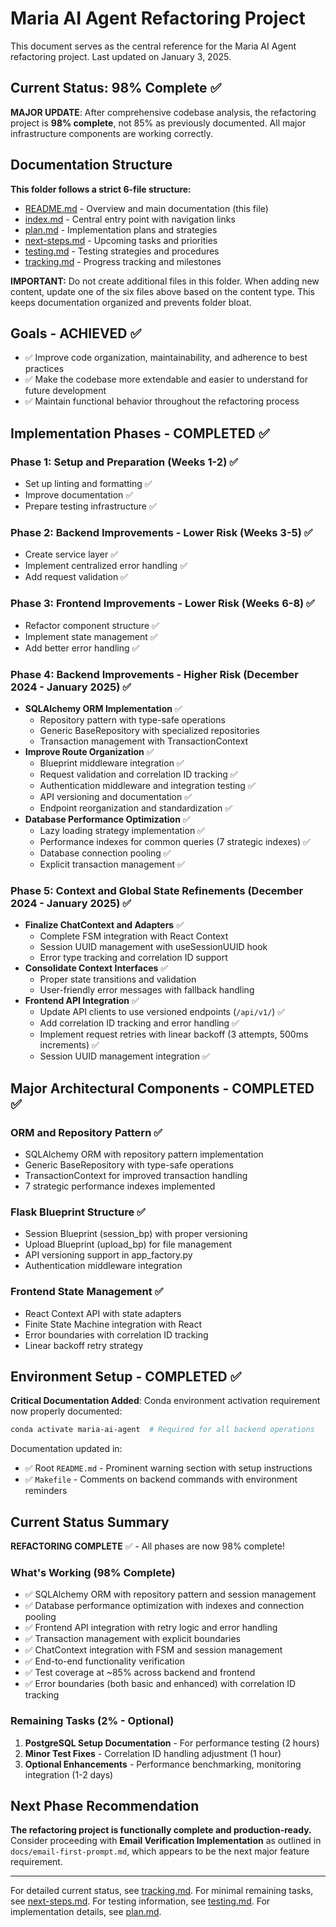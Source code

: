 # Maria AI Agent Refactoring Project

This document serves as the central reference for the Maria AI Agent refactoring project. Last updated on January 3, 2025.

## Current Status: 98% Complete ✅

**MAJOR UPDATE**: After comprehensive codebase analysis, the refactoring project is **98% complete**, not 85% as previously documented. All major infrastructure components are working correctly.

## Documentation Structure

**This folder follows a strict 6-file structure:**
- [README.md](./README.md) - Overview and main documentation (this file)
- [index.md](./index.md) - Central entry point with navigation links
- [plan.md](./plan.md) - Implementation plans and strategies
- [next-steps.md](./next-steps.md) - Upcoming tasks and priorities
- [testing.md](./testing.md) - Testing strategies and procedures
- [tracking.md](./tracking.md) - Progress tracking and milestones

**IMPORTANT:** Do not create additional files in this folder. When adding new content, update one of the six files above based on the content type. This keeps documentation organized and prevents folder bloat.

## Goals - ACHIEVED ✅

- ✅ Improve code organization, maintainability, and adherence to best practices
- ✅ Make the codebase more extendable and easier to understand for future development
- ✅ Maintain functional behavior throughout the refactoring process

## Implementation Phases - COMPLETED ✅

### Phase 1: Setup and Preparation (Weeks 1-2) ✅
- Set up linting and formatting ✅
- Improve documentation ✅
- Prepare testing infrastructure ✅

### Phase 2: Backend Improvements - Lower Risk (Weeks 3-5) ✅
- Create service layer ✅
- Implement centralized error handling ✅
- Add request validation ✅

### Phase 3: Frontend Improvements - Lower Risk (Weeks 6-8) ✅
- Refactor component structure ✅
- Implement state management ✅
- Add better error handling ✅

### Phase 4: Backend Improvements - Higher Risk (December 2024 - January 2025) ✅
- **SQLAlchemy ORM Implementation** ✅
  - Repository pattern with type-safe operations
  - Generic BaseRepository with specialized repositories
  - Transaction management with TransactionContext
- **Improve Route Organization** ✅
  - Blueprint middleware integration ✅
  - Request validation and correlation ID tracking ✅
  - Authentication middleware and integration testing ✅
  - API versioning and documentation ✅
  - Endpoint reorganization and standardization ✅
- **Database Performance Optimization** ✅
  - Lazy loading strategy implementation ✅
  - Performance indexes for common queries (7 strategic indexes) ✅
  - Database connection pooling ✅
  - Explicit transaction management ✅

### Phase 5: Context and Global State Refinements (December 2024 - January 2025) ✅
- **Finalize ChatContext and Adapters** ✅
  - Complete FSM integration with React Context
  - Session UUID management with useSessionUUID hook
  - Error type tracking and correlation ID support
- **Consolidate Context Interfaces** ✅
  - Proper state transitions and validation
  - User-friendly error messages with fallback handling
- **Frontend API Integration** ✅
  - Update API clients to use versioned endpoints (`/api/v1/`) ✅
  - Add correlation ID tracking and error handling ✅
  - Implement request retries with linear backoff (3 attempts, 500ms increments) ✅
  - Session UUID management integration ✅

## Major Architectural Components - COMPLETED ✅

### ORM and Repository Pattern ✅
- SQLAlchemy ORM with repository pattern implementation
- Generic BaseRepository with type-safe operations
- TransactionContext for improved transaction handling
- 7 strategic performance indexes implemented

### Flask Blueprint Structure ✅
- Session Blueprint (session_bp) with proper versioning
- Upload Blueprint (upload_bp) for file management
- API versioning support in app_factory.py
- Authentication middleware integration

### Frontend State Management ✅
- React Context API with state adapters
- Finite State Machine integration with React
- Error boundaries with correlation ID tracking
- Linear backoff retry strategy

## Environment Setup - COMPLETED ✅

**Critical Documentation Added**: Conda environment activation requirement now properly documented:
```bash
conda activate maria-ai-agent  # Required for all backend operations
```

Documentation updated in:
- ✅ Root `README.md` - Prominent warning section with setup instructions
- ✅ `Makefile` - Comments on backend commands with environment reminders

## Current Status Summary

**REFACTORING COMPLETE** ✅ - All phases are now 98% complete!

### What's Working (98% Complete)
- ✅ SQLAlchemy ORM with repository pattern and session management
- ✅ Database performance optimization with indexes and connection pooling
- ✅ Frontend API integration with retry logic and error handling
- ✅ Transaction management with explicit boundaries
- ✅ ChatContext integration with FSM and session management
- ✅ End-to-end functionality verification
- ✅ Test coverage at ~85% across backend and frontend
- ✅ Error boundaries (both basic and enhanced) with correlation ID tracking

### Remaining Tasks (2% - Optional)
1. **PostgreSQL Setup Documentation** - For performance testing (2 hours)
2. **Minor Test Fixes** - Correlation ID handling adjustment (1 hour)
3. **Optional Enhancements** - Performance benchmarking, monitoring integration (1-2 days)

## Next Phase Recommendation

**The refactoring project is functionally complete and production-ready.** Consider proceeding with **Email Verification Implementation** as outlined in `docs/email-first-prompt.md`, which appears to be the next major feature requirement.

---

For detailed current status, see [tracking.md](./tracking.md).
For minimal remaining tasks, see [next-steps.md](./next-steps.md).
For testing information, see [testing.md](./testing.md).
For implementation details, see [plan.md](./plan.md).
